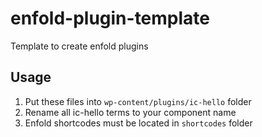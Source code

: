 # enfold-plugin-template
Template to create enfold plugins

## Usage

1. Put these files into `wp-content/plugins/ic-hello` folder
2. Rename all ic-hello terms to your component name
3. Enfold shortcodes must be located in `shortcodes` folder
